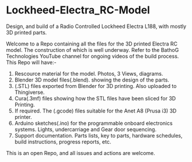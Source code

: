 # Lockheed-Electra_RC-Model
Design, and build of a Radio Controlled Lockheed Electra L188, with mostly 3D printed parts.

Welcome to a Repo containing all the files for the 3D printed Electra RC model. The construction of which is well underway.
Refer to the BathoG Technologies YouTube channel for ongoing videos of the build process.
This Repo will have:-
1. Rescource material for the model. Photos, 3 Views, diagrams.
2. Blender 3D model files{.blend). showing the design of the parts.
3. (.STL) files exported from Blender for 3D printing. Also uploaded to Thingiverse.
4. Cura(.3mf) files showing how the STL files have been sliced for 3D Printing.
5. If required. The (.gcode) files suitable for the Anet A8 (Prusa i3) 3D printer.
6. Arduino sketches(.ino) for the programmable onboard electronics systems. Lights, undercarriage and Gear door sequencing.
7. Support documentation. Parts lists, key to parts, hardware schedules, build instructions, progress reports, etc.

This is an open Repo, and all issues and actions are welcome.
